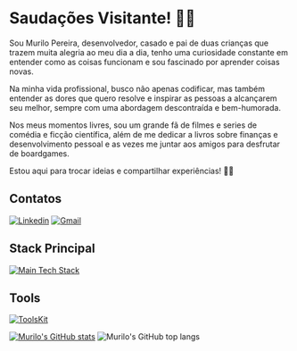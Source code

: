 # Saudações Visitante! 🖖😎

Sou Murilo Pereira, desenvolvedor, casado e pai de duas crianças que trazem muita alegria ao meu dia a dia, 
tenho uma curiosidade constante em entender como as coisas funcionam e sou fascinado por aprender coisas novas.

Na minha vida profissional, busco não apenas codificar, mas também entender as dores que quero resolve e inspirar as pessoas a alcançarem seu melhor, sempre com uma abordagem descontraída e bem-humorada.

Nos meus momentos livres, sou um grande fã de filmes e series de comédia e ficção científica, além de me dedicar a livros sobre finanças e desenvolvimento pessoal
 e as vezes me juntar aos amigos para desfrutar de boardgames.

Estou aqui para trocar ideias e compartilhar experiências! 🚀🚀

## Contatos
[![Linkedin](https://skillicons.dev/icons?i=linkedin)](https://linkedin.com/in/murilo-per/)
[![Gmail](https://skillicons.dev/icons?i=gmail)](mailto:murilo.logo@gmail.com)

## Stack Principal
[![Main Tech Stack](https://skillicons.dev/icons?i=java,nodejs,angular,react,ts)](https://skillicons.dev)

## Tools
[![ToolsKit](https://skillicons.dev/icons?i=vscode,git,github,gitlab,jenkins,docker,rabbitmq)](https://skillicons.dev)

[![Murilo's GitHub stats](https://github-readme-stats-sooty-xi-86.vercel.app/api?username=murilo-per&hide=contribs,stars&theme=dracula&show_icons=true&include_all_commits=true)](https://github.com/murilo-per/)
![Murilo's GitHub top langs](https://github-readme-stats-sooty-xi-86.vercel.app/api/top-langs/?username=murilo-per&layout=compact&langs_count=8&theme=onedark&hide=css)
